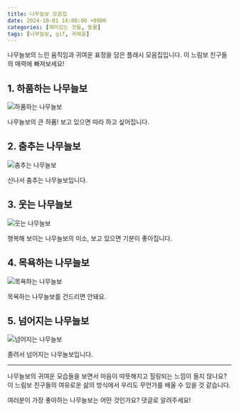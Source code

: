 ```yaml
---
title: 나무늘보 모음집
date: 2024-10-01 14:00:00 +0900
categories: [재미있는 것들, 동물]
tags: [나무늘보, gif, 귀여움]
---
```


나무늘보의 느린 움직임과 귀여운 표정을 담은 플래시 모음집입니다. 이 느림보 친구들의 매력에 빠져보세요!

## 1. 하품하는 나무늘보

![하품하는 나무늘보](https://media4.giphy.com/media/v1.Y2lkPTc5MGI3NjExbG15cXgzd2FtbDhjbjN0YzdsbndwZDhsb3NsOW8yZnpjc3VkZXJyYSZlcD12MV9pbnRlcm5hbF9naWZfYnlfaWQmY3Q9Zw/d5mI2F3MxCTJu/200w.webp)

나무늘보의 큰 하품! 보고 있으면 따라 하고 싶어집니다.

## 2. 춤추는 나무늘보

![춤추는 나무늘보](https://media2.giphy.com/media/v1.Y2lkPTc5MGI3NjExMXM1d2Nid3BsbWNsZW01MzA3cjRqNGRiZTZ0NjZvZ242cThlZHM3dyZlcD12MV9pbnRlcm5hbF9naWZfYnlfaWQmY3Q9Zw/7frSUXgbGqQPKNnJRS/giphy.webp)

신나서 춤추는 나무늘보입니다.

## 3. 웃는 나무늘보

![웃는 나무늘보](https://media0.giphy.com/media/v1.Y2lkPTc5MGI3NjExb2x0a2l5bHVrMHcyaDFzNTJub2R5a2NobzMycGRnaHBmZG90bmJ6bCZlcD12MV9pbnRlcm5hbF9naWZfYnlfaWQmY3Q9Zw/3NtY188QaxDdC/giphy.webp)

행복해 보이는 나무늘보의 미소, 보고 있으면 기분이 좋아집니다.

## 4. 목욕하는 나무늘보

![목욕하는 나무늘보](https://media1.giphy.com/media/v1.Y2lkPTc5MGI3NjExc2pxMndkMjNpamlnbHZpcDB5MTN6dm5iMGNqdGZkY3ZudGtuYjhkMSZlcD12MV9pbnRlcm5hbF9naWZfYnlfaWQmY3Q9Zw/m7bb6MjHpy38TRaxEC/giphy.webp)

목욕하는 나무늘보를 건드리면 안돼요.

## 5. 넘어지는 나무늘보

![넘어지는 나무늘보](https://media1.giphy.com/media/v1.Y2lkPTc5MGI3NjExdXA2aGp2M2JzempzMjVvcWl4aG5hNGRkNDN3cXlrdGRsa3ZxY2puNSZlcD12MV9pbnRlcm5hbF9naWZfYnlfaWQmY3Q9Zw/NcSksWOl9OHyU/giphy.webp)

졸려서 넘어지는 나무늘보입니다.

---

나무늘보의 귀여운 모습들을 보면서 마음이 따뜻해지고 힐링되는 느낌이 들지 않나요? 
이 느림보 친구들의 여유로운 삶의 방식에서 우리도 무언가를 배울 수 있을 것 같습니다.

여러분이 가장 좋아하는 나무늘보는 어떤 것인가요? 댓글로 알려주세요!